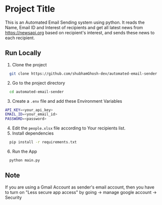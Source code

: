 
# Project Title

This is an Automated Email Sending system using python.
It reads the Name, Email ID and Interest of recipients and get
all latest news from https://newsapi.org based on recipient's interest, 
and sends these news to each recipient.



## Run Locally

1. Clone the project

```bash
  git clone https://github.com/shubhamGhosh-dev/automated-email-sender.git
```

2. Go to the project directory

```bash
  cd automated-email-sender
```

3. Create a ```.env``` file and add these Environment Variables

```bash
API_KEY=<your_api_key>
EMAIL_ID=<your_email_id>
PASSWORD=<password>
```
4. Edit the ```people.xlsx``` file according to Your recipients list.
5. Install dependencies

```bash
  pip install -r requirements.txt
```

6. Run the App

```bash
  python main.py
```


## Note
If you are using a Gmail Account as sender's email account, then you 
have to turn on "Less secure app access" by going -> manage google account -> Security